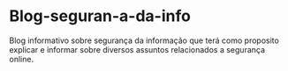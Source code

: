 # Blog-seguran-a-da-info
Blog informativo sobre segurança da informação que terá como proposito explicar e informar sobre diversos assuntos relacionados a segurança online.
